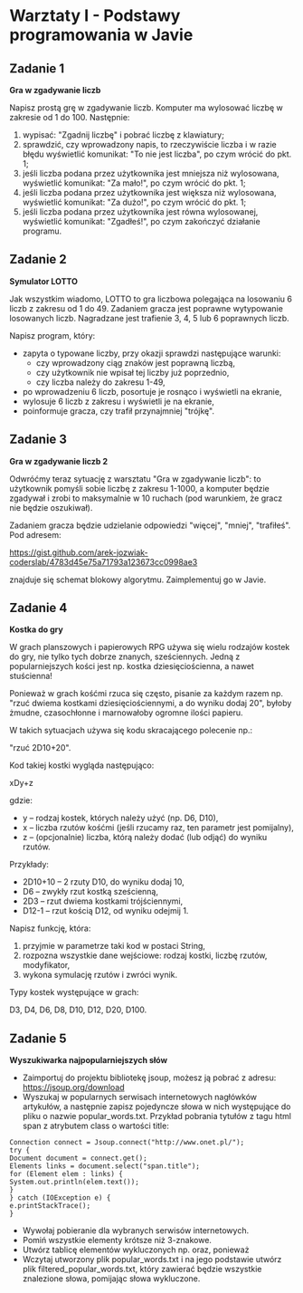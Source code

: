 # Warztaty I - Podstawy programowania w Javie

## Zadanie 1

**Gra w zgadywanie liczb**

Napisz prostą grę w zgadywanie liczb. Komputer ma wylosować liczbę w zakresie od 1 do 100.
Następnie:
1. wypisać: "Zgadnij liczbę" i pobrać liczbę z klawiatury;
2. sprawdzić, czy wprowadzony napis, to rzeczywiście liczba i w razie błędu wyświetlić komunikat: "To
nie jest liczba", po czym wrócić do pkt. 1;
3. jeśli liczba podana przez użytkownika jest mniejsza niż wylosowana, wyświetlić komunikat: "Za
mało!", po czym wrócić do pkt. 1;
4. jeśli liczba podana przez użytkownika jest większa niż wylosowana, wyświetlić komunikat: "Za dużo!",
po czym wrócić do pkt. 1;
5. jeśli liczba podana przez użytkownika jest równa wylosowanej, wyświetlić komunikat: "Zgadłeś!", po
czym zakończyć działanie programu.

## Zadanie 2

**Symulator LOTTO**

Jak wszystkim wiadomo, LOTTO to gra liczbowa polegająca na losowaniu 6 liczb z zakresu od 1 do 49.
Zadaniem gracza jest poprawne wytypowanie losowanych liczb. Nagradzane jest trafienie 3, 4, 5 lub 6
poprawnych liczb.

Napisz program, który:
* zapyta o typowane liczby, przy okazji sprawdzi następujące warunki:
  * czy wprowadzony ciąg znaków jest poprawną liczbą,
  * czy użytkownik nie wpisał tej liczby już poprzednio,
  * czy liczba należy do zakresu 1-49,
* po wprowadzeniu 6 liczb, posortuje je rosnąco i wyświetli na ekranie,
* wylosuje 6 liczb z zakresu i wyświetli je na ekranie,
* poinformuje gracza, czy trafił przynajmniej "trójkę".

## Zadanie 3

**Gra w zgadywanie liczb 2**

Odwróćmy teraz sytuację z warsztatu "Gra w zgadywanie liczb": to użytkownik pomyśli sobie liczbę z
zakresu 1-1000, a komputer będzie zgadywał i zrobi to maksymalnie w 10 ruchach (pod warunkiem, że
gracz nie będzie oszukiwał).

Zadaniem gracza będzie udzielanie odpowiedzi "więcej", "mniej", "trafiłeś".
Pod adresem:

 https://gist.github.com/arek-jozwiak-coderslab/4783d45e75a71793a123673cc0998ae3

znajduje się schemat blokowy algorytmu.
Zaimplementuj go w Javie.

## Zadanie 4 

**Kostka do gry**

W grach planszowych i papierowych RPG używa się wielu rodzajów kostek do gry, nie tylko tych dobrze
znanych, sześciennych. Jedną z popularniejszych kości jest np. kostka dziesięciościenna, a nawet
stuścienna!

Ponieważ w grach kośćmi rzuca się często, pisanie za każdym razem np. "rzuć dwiema kostkami
dziesięciościennymi, a do wyniku dodaj 20", byłoby żmudne, czasochłonne i marnowałoby ogromne ilości
papieru.

W takich sytuacjach używa się kodu skracającego polecenie np.:

"rzuć 2D10+20".

Kod takiej kostki wygląda następująco:

xDy+z

gdzie:

* y – rodzaj kostek, których należy użyć (np. D6, D10),
* x – liczba rzutów kośćmi (jeśli rzucamy raz, ten parametr jest pomijalny),
* z – (opcjonalnie) liczba, którą należy dodać (lub odjąć) do wyniku rzutów.

Przykłady:

* 2D10+10 – 2 rzuty D10, do wyniku dodaj 10,
* D6 – zwykły rzut kostką sześcienną,
* 2D3 – rzut dwiema kostkami trójściennymi,
* D12-1 – rzut kością D12, od wyniku odejmij 1.

Napisz funkcję, która:
1. przyjmie w parametrze taki kod w postaci String,
2. rozpozna wszystkie dane wejściowe:
rodzaj kostki,
liczbę rzutów,
modyfikator,
3. wykona symulację rzutów i zwróci wynik.

Typy kostek występujące w grach:

D3, D4, D6, D8, D10, D12, D20, D100.

## Zadanie 5

**Wyszukiwarka najpopularniejszych słów**

* Zaimportuj do projektu bibliotekę jsoup, możesz ją pobrać z adresu: https://jsoup.org/download
* Wyszukaj w popularnych serwisach internetowych nagłówków artykułów, a następnie zapisz
pojedyncze słowa w nich występujące do pliku o nazwie popular_words.txt. Przykład pobrania
tytułów z tagu html span z atrybutem class o wartości title:

```
Connection connect = Jsoup.connect("http://www.onet.pl/");
try {
Document document = connect.get();
Elements links = document.select("span.title");
for (Element elem : links) {
System.out.println(elem.text());
}
} catch (IOException e) {
e.printStackTrace();
}
```

* Wywołaj pobieranie dla wybranych serwisów internetowych.
* Pomiń wszystkie elementy krótsze niż 3-znakowe.
* Utwórz tablicę elementów wykluczonych np. oraz, ponieważ
* Wczytaj utworzony plik popular_words.txt i na jego podstawie utwórz plik
filtered_popular_words.txt, który zawierać będzie wszystkie znalezione słowa, pomijając słowa
wykluczone.